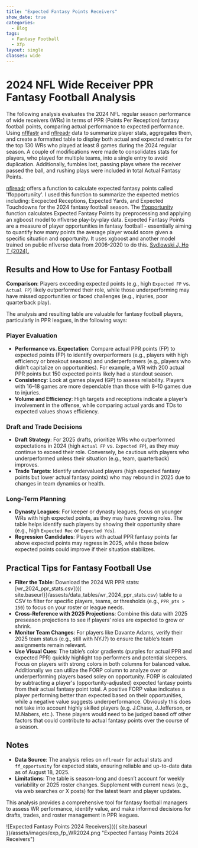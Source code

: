 ```yaml
---
title: "Expected Fantasy Points Receivers"
show_date: true
categories:
  - Blog
tags:
  - Fantasy Football
  - Xfp
layout: single
classes: wide
---
```


# 2024 NFL Wide Receiver PPR Fantasy Football Analysis

The following analysis evaluates the 2024 NFL regular season performance of wide receivers (WRs) in terms of PPR (Points Per Reception) fantasy football points, comparing actual performance to expected performance. Using [nflfastr](https://www.nflfastr.com/index.html) and [nflreadr](https://nflreadr.nflverse.com/index.html) data to summarize player stats, aggregates them, and create a formatted table to display both actual and expected metrics for the top 130 WRs who played at least 8 games during the 2024 regular season. A couple of modifications were made to consolidates stats for players, who played for multiple teams, into a single entry to avoid duplication. Additionally, fumbles lost, passing plays where the receiver passed the ball, and rushing plays were included in total Actual Fantasy Points. 

[nflreadr](https://nflreadr.nflverse.com/index.html) offers a function to calculate expected fantasy points called 'ffopportuniity'. I used this function to summarize the expected metrics including: Excpected Receptions, Expected Yards, and Expected Touchdowns for the 2024 fantasy football season. The [ffopportunity](https://ffopportunity.ffverse.com/) function calculates Expected Fantasy Points by preprocessing and applying an xgboost model to nflverse play-by-play data. Expected Fantasy Points are a measure of player opportunities in fantasy football - essentially aiming to quantify how many points the average player would score given a specific situation and opportunity. It uses xgboost and another model trained on public nflverse data from 2006-2020 to do this. [Sydlowski J, Ho T (2024).](https://ffopportunity.ffverse.com/)

## Results and How to Use for Fantasy Football

**Comparison**: Players exceeding expected points (e.g., high `Expected FP` vs. `Actual FP`) likely outperformed their role, while those underperforming may have missed opportunities or faced challenges (e.g., injuries, poor quarterback play).

The analysis and resulting table are valuable for fantasy football players, particularly in PPR leagues, in the following ways:

### Player Evaluation
- **Performance vs. Expectation**: Compare actual PPR points (FP) to expected points (FP) to identify overperformers (e.g., players with high efficiency or breakout seasons) and underperformers (e.g., players who didn’t capitalize on opportunities). For example, a WR with 200 actual PPR points but 150 expected points likely had a standout season.
- **Consistency**: Look at games played (GP) to assess reliability. Players with 16–18 games are more dependable than those with 8–10 games due to injuries.
- **Volume and Efficiency**: High targets and receptions indicate a player’s involvement in the offense, while comparing actual yards and TDs to expected values shows efficiency.

### Draft and Trade Decisions
- **Draft Strategy**: For 2025 drafts, prioritize WRs who outperformed expectations in 2024 (high `Actual FP` vs. `Expected FP`), as they may continue to exceed their role. Conversely, be cautious with players who underperformed unless their situation (e.g., team, quarterback) improves.
- **Trade Targets**: Identify undervalued players (high expected fantasy points but lower actual fantasy points) who may rebound in 2025 due to changes in team dynamics or health.

### Long-Term Planning
- **Dynasty Leagues**: For keeper or dynasty leagues, focus on younger WRs with high expected points, as they may have growing roles. The table helps identify such players by showing their opportunity share (e.g., high `Expected Rec` or `Expected Yds`).
- **Regression Candidates**: Players with actual PPR  fantasy points far above expected points may regress in 2025, while those below expected points could improve if their situation stabilizes.

## Practical Tips for Fantasy Football Use
- **Filter the Table**: Download the 2024 WR PPR stats: [wr_2024_ppr_stats.csv]({{ site.baseurl}}/assests/data_tables/wr_2024_ppr_stats.csv) table to a CSV to filter for specific players, teams, or thresholds (e.g., `PPR_pts > 150`) to focus on your roster or league needs.
- **Cross-Reference with 2025 Projections**: Combine this data with 2025 preseason projections to see if players’ roles are expected to grow or shrink.
- **Monitor Team Changes**: For players like Davante Adams, verify their 2025 team status (e.g., still with NYJ?) to ensure the table’s team assignments remain relevant.
- **Use Visual Cues**: The table’s color gradients (purples for actual PPR and expected PPR) quickly highlight top performers and potential sleepers. Focus on players with strong colors in both columns for balanced value. Additionally we can utilize the FORP column to analyze over or underperforming players based soley on opportunity. FORP is calculated by subtracting a player's (opportunity-adjusted) expected fantasy points from their actual fantasy point total. A positive FORP value indicates a player performing better than expected based on their opportunities, while a negative value suggests underperformance. Obviously this does not take into account highly skilled players (e.g. J.Chase, J.Jefferson, or M.Nabers, etc.). These players would need to be judged based off other factors that could contribute to actual fantasy points over the course of a season. 

## Notes
- **Data Source**: The analysis relies on `nflreadr` for actual stats and `ff_opportunity` for expected stats, ensuring reliable and up-to-date data as of August 18, 2025.
- **Limitations**: The table is season-long and doesn’t account for weekly variability or 2025 roster changes. Supplement with current news (e.g., via web searches or X posts) for the latest team and player updates.

This analysis provides a comprehensive tool for fantasy football managers to assess WR performance, identify value, and make informed decisions for drafts, trades, and roster management in PPR leagues.

![Expected Fantasy Points 2024 Receivers]({{ site.baseurl }}/assets/images/exp_fp_WR2024.png "Expected Fantasy Points 2024 Receivers")
